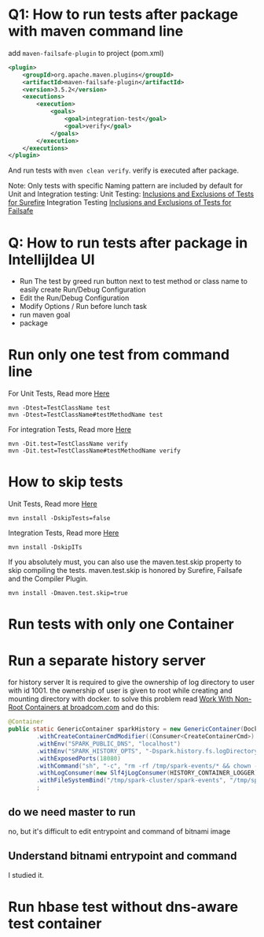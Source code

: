 # Q1: How to run tests after package with maven command line
add `maven-failsafe-plugin` to project (pom.xml)

```xml
<plugin>
    <groupId>org.apache.maven.plugins</groupId>
    <artifactId>maven-failsafe-plugin</artifactId>
    <version>3.5.2</version>
    <executions>
        <execution>
            <goals>
                <goal>integration-test</goal>
                <goal>verify</goal>
            </goals>
        </execution>
    </executions>
</plugin>
```
And run tests with `mven clean verify`. verify is executed after package.

Note: Only tests with specific Naming pattern are included by default for Unit and Integration testing:
Unit Testing: [Inclusions and Exclusions of Tests for Surefire](https://maven.apache.org/surefire/maven-surefire-plugin/examples/inclusion-exclusion.html)
Integration Testing [Inclusions and Exclusions of Tests for Failsafe](https://maven.apache.org/surefire/maven-failsafe-plugin/examples/inclusion-exclusion.html)


# Q: How to run tests after package in IntellijIdea UI
- Run The test by greed run button next to test method or class name to easily create Run/Debug Configuration
- Edit the Run/Debug Configuration
- Modify Options / Run before lunch task
- run maven goal
- package

# Run only one test from command line
For Unit Tests, Read more [Here](https://maven.apache.org/surefire/maven-surefire-plugin/examples/single-test.html)
```shell
mvn -Dtest=TestClassName test
mvn -Dtest=TestClassName#testMethodName test
```

For integration Tests, Read more [Here](https://maven.apache.org/surefire/maven-failsafe-plugin/examples/single-test.html)
```shell
mvn -Dit.test=TestClassName verify
mvn -Dit.test=TestClassName#testMethodName verify
```

# How to skip tests
Unit Tests, Read more [Here](https://maven.apache.org/surefire/maven-surefire-plugin/examples/skipping-tests.html)
```shell
mvn install -DskipTests=false
```
Integration Tests, Read more [Here]()

```shell
mvn install -DskipITs
```

If you absolutely must, you can also use the maven.test.skip property to skip compiling the tests. maven.test.skip is honored by Surefire, Failsafe and the Compiler Plugin.
```shell
mvn install -Dmaven.test.skip=true
```

# Run tests with only one Container

# Run a separate history server

for history server It is required to give the ownership of log directory to user with id 1001.
the ownership of user is given to root while creating and mounting directory with docker.
to solve this problem read [Work With Non-Root Containers at broadcom.com](https://techdocs.broadcom.com/us/en/vmware-tanzu/application-catalog/tanzu-application-catalog/services/tac-doc/apps-tutorials-work-with-non-root-containers-index.html) and do this:
```java
@Container
public static GenericContainer sparkHistory = new GenericContainer(DockerImageName.parse("docker.arvancloud.ir/bitnami/spark:3.5"))
        .withCreateContainerCmdModifier((Consumer<CreateContainerCmd>) (CreateContainerCmd cmd) -> cmd.withUser("root")) // <-- run as root user
        .withEnv("SPARK_PUBLIC_DNS", "localhost")
        .withEnv("SPARK_HISTORY_OPTS", "-Dspark.history.fs.logDirectory=file:///tmp/spark-events")
        .withExposedPorts(18080)
        .withCommand("sh", "-c", "rm -rf /tmp/spark-events/* && chown -R 1001:1001 /tmp/spark-events && ./sbin/start-history-server.sh") // <-- change ownership here
        .withLogConsumer(new Slf4jLogConsumer(HISTORY_CONTAINER_LOGGER))
        .withFileSystemBind("/tmp/spark-cluster/spark-events", "/tmp/spark-events", BindMode.READ_WRITE)
        ;
```
## do we need master to run
no, but it's difficult to edit entrypoint and command of bitnami image

## Understand bitnami entrypoint and command 
I studied it.


# Run hbase test without dns-aware test container